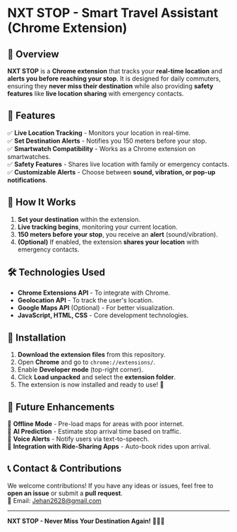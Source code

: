 # NXT STOP - Smart Travel Assistant (Chrome Extension)

## 🚀 Overview
**NXT STOP** is a **Chrome extension** that tracks your **real-time location** and **alerts you before reaching your stop**. It is designed for daily commuters, ensuring they **never miss their destination** while also providing **safety features** like **live location sharing** with emergency contacts.

## 🌟 Features
✅ **Live Location Tracking** - Monitors your location in real-time.  
✅ **Set Destination Alerts** - Notifies you 150 meters before your stop.  
✅ **Smartwatch Compatibility** - Works as a Chrome extension on smartwatches.  
✅ **Safety Features** - Shares live location with family or emergency contacts.  
✅ **Customizable Alerts** - Choose between **sound, vibration, or pop-up notifications**.  

## 📌 How It Works
1. **Set your destination** within the extension.  
2. **Live tracking begins**, monitoring your current location.  
3. **150 meters before your stop**, you receive an **alert** (sound/vibration).  
4. **(Optional)** If enabled, the extension **shares your location** with emergency contacts.  

## 🛠️ Technologies Used
- **Chrome Extensions API** - To integrate with Chrome.  
- **Geolocation API** - To track the user's location.  
- **Google Maps API** (Optional) - For better visualization.  
- **JavaScript, HTML, CSS** - Core development technologies.  

## 🔧 Installation
1. **Download the extension files** from this repository.
2. Open **Chrome** and go to `chrome://extensions/`.
3. Enable **Developer mode** (top-right corner).
4. Click **Load unpacked** and select the **extension folder**.
5. The extension is now installed and ready to use! 🚀

## 🔄 Future Enhancements
🔹 **Offline Mode** - Pre-load maps for areas with poor internet.  
🔹 **AI Prediction** - Estimate stop arrival time based on traffic.  
🔹 **Voice Alerts** - Notify users via text-to-speech.  
🔹 **Integration with Ride-Sharing Apps** - Auto-book rides upon arrival.  

## 📞 Contact & Contributions
We welcome contributions! If you have any ideas or issues, feel free to **open an issue** or submit a **pull request**.  
📧 Email: Jehan2628@gmail.com  

---
**NXT STOP - Never Miss Your Destination Again!** 🚌📍🚀
